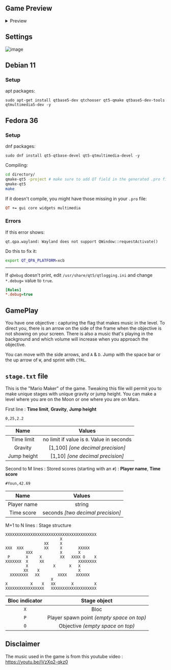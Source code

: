 ## Game Preview

<details>
  <summary>Preview</summary>
  
![image](https://user-images.githubusercontent.com/40632486/171402683-225855b7-d595-4100-9ed5-b2c842ce5df5.png)
![image](https://user-images.githubusercontent.com/40632486/171412337-6bde64aa-c176-48ea-88bf-5400e7ef7877.png)
![image](https://user-images.githubusercontent.com/40632486/171412400-14c3a87a-eb18-4ffd-a6b7-f9359f93c73a.png)
![image](https://user-images.githubusercontent.com/40632486/171412517-9f62b4a8-0ff7-4386-8efe-1244f2846277.png)
![image](https://user-images.githubusercontent.com/40632486/171412555-a73d2527-a7bf-4b4b-8531-dfeeeb3e8d45.png)
</details>

## Settings

![image](https://user-images.githubusercontent.com/40632486/171413071-f987ce67-a49c-468c-b522-c3fb2c860f19.png)

## Debian 11

### Setup

apt packages:
```
sudo apt-get install qtbase5-dev qtchooser qt5-qmake qtbase5-dev-tools qtmultimedia5-dev -y
```

## Fedora 36

### Setup

dnf packages:
```
sudo dnf install qt5-qtbase-devel qt5-qtmultimedia-devel -y
```

Compiling:
```sh
cd directory/
qmake-qt5 -project # make sure to add QT field in the generated .pro file 
qmake-qt5
make
```

If it doesn't compile, you might have those missing in your `.pro` file:
```pro
QT += gui core widgets multimedia
```

### Errors

If this error shows:
```stdout
qt.qpa.wayland: Wayland does not support QWindow::requestActivate()
```

Do this to fix it:
```bash
export QT_QPA_PLATFORM=xcb
```

---

If `qDebug` doesn't print, edit `/usr/share/qt5/qtlogging.ini` and change
`*.debug=` value to `true`.
```ini
[Rules]
*.debug=true
```

## GamePlay

You have one objective : capturing the flag that makes music in the level.
To direct you, there is an arrow on the side of the frame when the objective is
not showing on your screen. There is also a music that's playing in the
background and which volume will increase when you approach the objective.

You can move with the side arrows, and `A` & `D`.
Jump with the space bar or the up arrow of `W`, and sprint with `CTRL`.

## `stage.txt` file

This is the "Mario Maker" of the game. Tweaking this file will permit you to
make unique stages with unique gravity or jump height. You can make a level 
where you are on the Moon or one where you are on Mars.

First line : **Time limit**, **Gravity**, **Jump height**
```
0,25,2.2
```
|    Name     |                   Values                   |
| :---------: | :----------------------------------------: |
| Time limit  | no limit if value is `0`. Value in seconds |
|   Gravity   |     [1,100] *[one decimal precision]*      |
| Jump height |      [1,10] *[one decimal precision]*      |

Second to M lines : Stored scores (starting with an `#`) : **Player name**, **Time score**
```
#Youn,42.69
```
|    Name     |              Values               |
| :---------: | :-------------------------------: |
| Player name |              string               |
| Time score  | seconds *[two decimal precision]* |

M+1 to N lines : Stage structure
```
XXXXXXXXXXXXXXXXXXXXXXXXXXXXXXXXXXXXXXXX
                        X               
                 XX     X               
XXX  XXX         XX     X       XXXXX   
         XXX            X       X       
 P       X     X        XX   XXXX O    X
XXXXXXX  X     XX               XXXXXXXX
         X           X      X   X       
        XX    X                 X       
  XXXXXXXX   XX        XXXX    XXXXXX   
                    X                   
X          X    X   XX       X         X
XXXXXXXXXXXXXXXXX   XXXXXXXXXXXXXXXXXXXX
```
| Bloc indicator |               Stage object                |
| :------------: | :---------------------------------------: |
|      `X`       |                   Bloc                    |
|      `P`       | Player spawn point *(empty space on top)* |
|      `O`       |     Objective *(empty space on top)*      |

## Disclaimer

The music used in the game is from this youtube video 
: https://youtu.be/iVzXq2-qkz0
